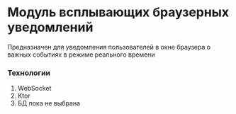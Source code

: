 # Модуль всплывающих браузерных уведомлений

Предназначен для уведомления пользователей в окне браузера о важных событиях в режиме реального времени

### Технологии
1. WebSocket
2. Ktor
3. БД пока не выбрана